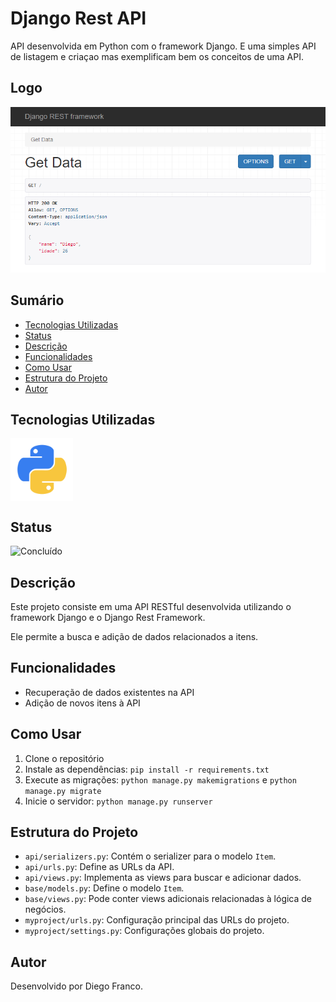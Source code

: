 # Django Rest API

API desenvolvida em Python com o framework Django. E uma simples API de listagem e criaçao mas exemplificam bem os conceitos de uma API.

## Logo

<div align="center">
  <img src="img/logo.png" alt="Imagem do Projeto" width="900">
</div>

## Sumário

- [Tecnologias Utilizadas](#tecnologias-utilizadas)
- [Status](#status)
- [Descrição](#descrição)
- [Funcionalidades](#funcionalidades)
- [Como Usar](#como-usar)
- [Estrutura do Projeto](#estrutura-do-projeto)
- [Autor](#autor)

## Tecnologias Utilizadas

<div style="display: flex; flex-direction: row;">
  <div style="margin-right: 20px; display: flex; justify-content: flex-start;">
    <img src="img/python.png" alt="Logo Django" width="100"/>
  </div>
</div>

## Status

![Concluído](http://img.shields.io/static/v1?label=STATUS&message=CONCLUIDO&color=GREEN&style=for-the-badge)

## Descrição

Este projeto consiste em uma API RESTful desenvolvida utilizando o framework Django e o Django Rest Framework. 

Ele permite a busca e adição de dados relacionados a itens.

## Funcionalidades

- Recuperação de dados existentes na API
- Adição de novos itens à API

## Como Usar

1. Clone o repositório
2. Instale as dependências: `pip install -r requirements.txt`
3. Execute as migrações: `python manage.py makemigrations` e `python manage.py migrate`
4. Inicie o servidor: `python manage.py runserver`

## Estrutura do Projeto

- `api/serializers.py`: Contém o serializer para o modelo `Item`.
- `api/urls.py`: Define as URLs da API.
- `api/views.py`: Implementa as views para buscar e adicionar dados.
- `base/models.py`: Define o modelo `Item`.
- `base/views.py`: Pode conter views adicionais relacionadas à lógica de negócios.
- `myproject/urls.py`: Configuração principal das URLs do projeto.
- `myproject/settings.py`: Configurações globais do projeto.

## Autor

Desenvolvido por Diego Franco.
